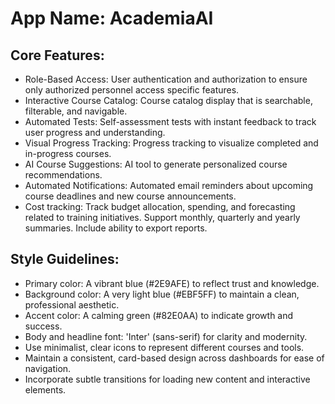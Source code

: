 # **App Name**: AcademiaAI

## Core Features:

- Role-Based Access: User authentication and authorization to ensure only authorized personnel access specific features.
- Interactive Course Catalog: Course catalog display that is searchable, filterable, and navigable.
- Automated Tests: Self-assessment tests with instant feedback to track user progress and understanding.
- Visual Progress Tracking: Progress tracking to visualize completed and in-progress courses.
- AI Course Suggestions: AI tool to generate personalized course recommendations.
- Automated Notifications: Automated email reminders about upcoming course deadlines and new course announcements.
- Cost tracking: Track budget allocation, spending, and forecasting related to training initiatives. Support monthly, quarterly and yearly summaries. Include ability to export reports.

## Style Guidelines:

- Primary color: A vibrant blue (#2E9AFE) to reflect trust and knowledge.
- Background color: A very light blue (#EBF5FF) to maintain a clean, professional aesthetic.
- Accent color: A calming green (#82E0AA) to indicate growth and success.
- Body and headline font: 'Inter' (sans-serif) for clarity and modernity.
- Use minimalist, clear icons to represent different courses and tools.
- Maintain a consistent, card-based design across dashboards for ease of navigation.
- Incorporate subtle transitions for loading new content and interactive elements.
